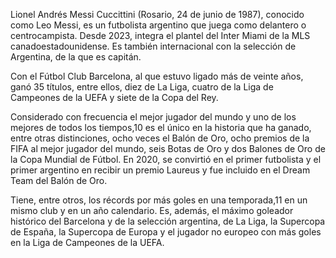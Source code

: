 Lionel Andrés Messi Cuccittini (Rosario, 24 de junio de 1987), conocido como Leo Messi, es un futbolista argentino que juega como delantero o centrocampista. Desde 2023, integra el plantel del Inter Miami de la MLS canadoestadounidense. Es también internacional con la selección de Argentina, de la que es capitán.

Con el Fútbol Club Barcelona, al que estuvo ligado más de veinte años, ganó 35 títulos, entre ellos, diez de La Liga, cuatro de la Liga de Campeones de la UEFA y siete de la Copa del Rey.

Considerado con frecuencia el mejor jugador del mundo y uno de los mejores de todos los tiempos,10​ es el único en la historia que ha ganado, entre otras distinciones, ocho veces el Balón de Oro, ocho premios de la FIFA al mejor jugador del mundo, seis Botas de Oro y dos Balones de Oro de la Copa Mundial de Fútbol. En 2020, se convirtió en el primer futbolista y el primer argentino en recibir un premio Laureus y fue incluido en el Dream Team del Balón de Oro.

Tiene, entre otros, los récords por más goles en una temporada,11​ en un mismo club y en un año calendario. Es, además, el máximo goleador histórico del Barcelona y de la selección argentina, de La Liga, la Supercopa de España, la Supercopa de Europa y el jugador no europeo con más goles en la Liga de Campeones de la UEFA. 

<img src="messii.webp" alt="" width="”60”" height="”60”" />
